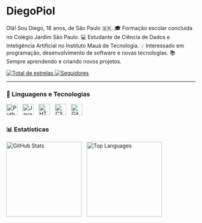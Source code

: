 # DiegoPiol
Olá! Sou Diego, 18 anos, de São Paulo 🇧🇷.
🎓 Formação escolar concluída no Colégio Jardim São Paulo.
💻 Estudante de Ciência de Dados e Inteligência Artificial no Instituto Mauá de Tecnologia.
💡 Interessado em programação, desenvolvimento de software e novas tecnologias.
📚 Sempre aprendendo e criando novos projetos.
<p align="left"> 
    <a href="https://github.com/Digopiol?tab=repositories&sort=stargazers">
        <img 
            alt="Total de estrelas" 
            title="Total de estrelas GitHub" 
            src="https://custom-icon-badges.demolab.com/github/stars/Digopiol?color=55960c&style=for-the-badge&labelColor=488207&logo=star&label=Estrelas"
        />
    </a>
    <a href="https://github.com/Digopiol?tab=followers">
        <img 
            alt="Seguidores" 
            title="Me siga no GitHub" 
            src="https://custom-icon-badges.demolab.com/github/followers/Digopiol?color=236ad3&labelColor=1155ba&style=for-the-badge&logo=github&label=Seguidores&logoColor=white"
        />
    </a>
</p>

---

### 🤖 Linguagens e Tecnologias

<img align="left" alt="Python" title="Python" width="30px" style="padding-right: 10px;" src="https://cdn.jsdelivr.net/gh/devicons/devicon@latest/icons/python/python-original.svg" />
<img align="left" alt="Java" title="Java" width="30px" style="padding-right: 10px;" src="https://cdn.jsdelivr.net/gh/devicons/devicon@latest/icons/java/java-original.svg" />
<img align="left" alt="HTML" title="HTML" width="30px" style="padding-right: 10px;" src="https://cdn.jsdelivr.net/gh/devicons/devicon@latest/icons/html5/html5-original.svg" />
<img align="left" alt="CSS" title="CSS" width="30px" style="padding-right: 10px;" src="https://cdn.jsdelivr.net/gh/devicons/devicon@latest/icons/css3/css3-original.svg" />
<img align="left" alt="Git" title="Git" width="30px" style="padding-right: 10px;" src="https://cdn.jsdelivr.net/gh/devicons/devicon@latest/icons/git/git-original.svg" />

<br/><br/>

### 📊 Estatísticas

<img alt="GitHub Stats" height="200" style="padding-right: 10px;" src="https://github-readme-stats.vercel.app/api?username=Digopiol&show_icons=true&theme=tokyonight&include_all_commits=true&locale=pt-br" />

<img alt="Top Languages" height="200" src="https://github-readme-stats.vercel.app/api/top-langs/?username=Digopiol&theme=tokyonight&layout=compact&custom_title=Tecnologias&langs_count=9"/>
